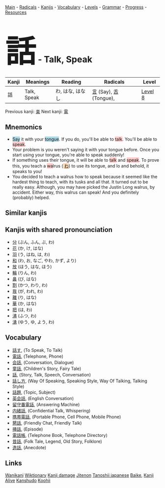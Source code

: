 <style> bigfont {font-size: 100px}</style>
[Main](../README.md) -
[Radicals](../radicals.md) -
[Kanjis](../kanjis.md) -
[Vocabulary](../vocabulary.md) -
[Levels](../levels.md) -
[Grammar](../grammar.md) - 
[Progress](../progress.md) -
[Resources](../resources.md)
# <bigfont> 話</bigfont> - Talk, Speak 

| Kanji | Meanings | Reading | Radicals | Level |
| --- | --- | --- | --- | --- |
| 話 | Talk, Speak | わ, はな, はなし | [言](../radicals/言.md) (Say), [舌](../radicals/舌.md) (Tongue),  | [Level 8](../levels/wk_level8.md) |

Previous kanji: [楽](楽.md) Next kanji: [電](電.md) 

## Mnemonics
 * <span style="background-color:#ADD8E6"> Say</span> it with your <span style="background-color:#ADD8E6"> tongue</span>. If you do, you'll be able to <span style="background-color:#ffcccb"> talk</span>. You'll be able to <span style="background-color:#ffcccb"> speak</span>.
* Your problem is you weren't saying it with your tongue before. Once you start using your tongue, you're able to speak suddenly!
* If something uses their tongue, it will be able to <span style="background-color:#ffcccb"> talk</span> and <span style="background-color:#ffcccb"> speak</span>. To prove this, you teach a <span style="background-color:#ffcccb"> wa</span>lrus (<span style="background-color:#fed8b1"> [わ](https://jisho.org/search/わ)</span>) to use its tongue, and lo and behold, it speaks to you!
* You decided to teach a walrus how to speak because it seemed like the hardest thing to teach, with its tusks and all that. It turned out to be really easy. Although, you may have picked the Justin Long walrus, by accident. Either way, this walrus can speak! And you definitely (probably) helped.


## Similar kanjis
 


## Kanjis with shared pronounciation
 * [分](分.md) (ぶん, ふん, ぶ, わ)
* [花](花.md) (か, け, はな)
* [羽](羽.md) (う, はね, は, わ)
* [和](和.md) (わ, お, なご, やわ, かず, より)
* [放](放.md) (ほう, はな, ほう)
* [輪](輪.md) (りん, わ)
* [鼻](鼻.md) (び, はな)
* [割](割.md) (かつ, わり, わ)
* [我](我.md) (が, われ, わ)
* [離](離.md) (り, はな)
* [華](華.md) (か, はな)
* [把](把.md) (は, わ)
* [沸](沸.md) (ふつ, わ)
* [湧](湧.md) (ゆう, ゆ, よう, わ)



## Vocabulary
 * [話す](../vocabulary/話.md), (To Speak, To Talk)
* [電話](../vocabulary/話.md), (Telephone, Phone)
* [会話](../vocabulary/話.md), (Conversation, Dialogue)
* [童話](../vocabulary/話.md), (Children's Story, Fairy Tale)
* [話](../vocabulary/話.md), (Story, Talk, Speech, Conversation)
* [話し方](../vocabulary/話.md), (Way Of Speaking, Speaking Style, Way Of Talking, Talking Style)
* [話題](../vocabulary/話.md), (Topic, Subject)
* [英会話](../vocabulary/話.md), (English Conversation)
* [留守番電話](../vocabulary/話.md), (Answering Machine)
* [内緒話](../vocabulary/話.md), (Confidential Talk, Whispering)
* [携帯電話](../vocabulary/話.md), (Portable Phone, Cell Phone, Mobile Phone)
* [懇話](../vocabulary/話.md), (Friendly Chat, Friendly Talk)
* [挿話](../vocabulary/話.md), (Episode)
* [電話帳](../vocabulary/話.md), (Telephone Book, Telephone Directory)
* [昔話](../vocabulary/話.md), (Folk Tale, Legend, Old Story, Folklore)
* [逸話](../vocabulary/話.md), (Anecdote)




## Links 


[Wanikani](https://www.wanikani.com/kanji/話)
[Wiktionary](https://en.wiktionary.org/wiki/話)
[Kanji damage](http://www.kanjidamage.com/kanji/search?utf8=✓&q=話)
[Jitenon](https://jitenon.com/kanji/話)
[Tanoshii japanese](https://www.tanoshiijapanese.com/dictionary/kanji.cfm?k=話)
[Baike](https://baike.baidu.com/item/話),
[Kanji Alive](https://app.kanjialive.com/話)
[Kanshudo](https://www.kanshudo.com/searchmn?q=話)
[Koohii](https://kanji.koohii.com/study/kanji/話)
